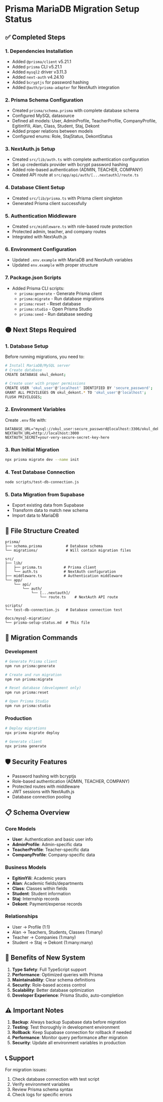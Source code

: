 # Prisma MariaDB Migration Setup Status

## ✅ Completed Steps

### 1. Dependencies Installation
- Added `@prisma/client` v5.21.1
- Added `prisma` CLI v5.21.1
- Added `mysql2` driver v3.11.3
- Added `next-auth` v4.24.10
- Added `bcryptjs` for password hashing
- Added `@auth/prisma-adapter` for NextAuth integration

### 2. Prisma Schema Configuration
- Created `prisma/schema.prisma` with complete database schema
- Configured MySQL datasource
- Defined all models: User, AdminProfile, TeacherProfile, CompanyProfile, EgitimYili, Alan, Class, Student, Staj, Dekont
- Added proper relations between models
- Configured enums: Role, StajStatus, DekontStatus

### 3. NextAuth.js Setup
- Created `src/lib/auth.ts` with complete authentication configuration
- Set up credentials provider with bcrypt password hashing
- Added role-based authentication (ADMIN, TEACHER, COMPANY)
- Created API route at `src/app/api/auth/[...nextauth]/route.ts`

### 4. Database Client Setup
- Created `src/lib/prisma.ts` with Prisma client singleton
- Generated Prisma client successfully

### 5. Authentication Middleware
- Created `src/middleware.ts` with role-based route protection
- Protected admin, teacher, and company routes
- Integrated with NextAuth.js

### 6. Environment Configuration
- Updated `.env.example` with MariaDB and NextAuth variables
- Updated `env.example` with proper structure

### 7. Package.json Scripts
- Added Prisma CLI scripts:
  - `prisma:generate` - Generate Prisma client
  - `prisma:migrate` - Run database migrations
  - `prisma:reset` - Reset database
  - `prisma:studio` - Open Prisma Studio
  - `prisma:seed` - Run database seeding

## 🟡 Next Steps Required

### 1. Database Setup
Before running migrations, you need to:

```bash
# Install MariaDB/MySQL server
# Create database
CREATE DATABASE okul_dekont;

# Create user with proper permissions
CREATE USER 'okul_user'@'localhost' IDENTIFIED BY 'secure_password';
GRANT ALL PRIVILEGES ON okul_dekont.* TO 'okul_user'@'localhost';
FLUSH PRIVILEGES;
```

### 2. Environment Variables
Create `.env` file with:
```env
DATABASE_URL="mysql://okul_user:secure_password@localhost:3306/okul_dekont"
NEXTAUTH_URL=http://localhost:3000
NEXTAUTH_SECRET=your-very-secure-secret-key-here
```

### 3. Run Initial Migration
```bash
npx prisma migrate dev --name init
```

### 4. Test Database Connection
```bash
node scripts/test-db-connection.js
```

### 5. Data Migration from Supabase
- Export existing data from Supabase
- Transform data to match new schema
- Import data to MariaDB

## 📁 File Structure Created

```
prisma/
├── schema.prisma           # Database schema
└── migrations/             # Will contain migration files

src/
├── lib/
│   ├── prisma.ts          # Prisma client
│   └── auth.ts            # NextAuth configuration
├── middleware.ts          # Authentication middleware
└── app/
    └── api/
        └── auth/
            └── [...nextauth]/
                └── route.ts    # NextAuth API route

scripts/
└── test-db-connection.js   # Database connection test

docs/mysql-migration/
└── prisma-setup-status.md  # This file
```

## 🔄 Migration Commands

### Development
```bash
# Generate Prisma client
npm run prisma:generate

# Create and run migration
npm run prisma:migrate

# Reset database (development only)
npm run prisma:reset

# Open Prisma Studio
npm run prisma:studio
```

### Production
```bash
# Deploy migrations
npx prisma migrate deploy

# Generate client
npx prisma generate
```

## 🛡️ Security Features

- Password hashing with bcryptjs
- Role-based authentication (ADMIN, TEACHER, COMPANY)
- Protected routes with middleware
- JWT sessions with NextAuth.js
- Database connection pooling

## 📋 Schema Overview

### Core Models
- **User**: Authentication and basic user info
- **AdminProfile**: Admin-specific data
- **TeacherProfile**: Teacher-specific data
- **CompanyProfile**: Company-specific data

### Business Models
- **EgitimYili**: Academic years
- **Alan**: Academic fields/departments
- **Class**: Classes within fields
- **Student**: Student information
- **Staj**: Internship records
- **Dekont**: Payment/expense records

### Relationships
- User → Profile (1:1)
- Alan → Teachers, Students, Classes (1:many)
- Teacher → Companies (1:many)
- Student → Staj → Dekont (1:many:many)

## 🎯 Benefits of New System

1. **Type Safety**: Full TypeScript support
2. **Performance**: Optimized queries with Prisma
3. **Maintainability**: Clear schema definitions
4. **Security**: Role-based access control
5. **Scalability**: Better database optimization
6. **Developer Experience**: Prisma Studio, auto-completion

## ⚠️ Important Notes

1. **Backup**: Always backup Supabase data before migration
2. **Testing**: Test thoroughly in development environment
3. **Rollback**: Keep Supabase connection for rollback if needed
4. **Performance**: Monitor query performance after migration
5. **Security**: Update all environment variables in production

## 📞 Support

For migration issues:
1. Check database connection with test script
2. Verify environment variables
3. Review Prisma schema syntax
4. Check logs for specific errors